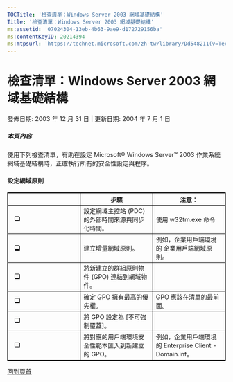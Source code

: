 ```yaml
---
TOCTitle: '檢查清單：Windows Server 2003 網域基礎結構'
Title: '檢查清單：Windows Server 2003 網域基礎結構'
ms:assetid: '07024304-13eb-4b63-9ae9-d172729156ba'
ms:contentKeyID: 20214394
ms:mtpsurl: 'https://technet.microsoft.com/zh-tw/library/Dd548211(v=TechNet.10)'
---
```


檢查清單：Windows Server 2003 網域基礎結構
==========================================

發佈日期: 2003 年 12 月 31 日 | 更新日期: 2004 年 7 月 1 日

##### 本頁內容

[](#ebaa)[](#ebaa)  

使用下列檢查清單，有助在設定 Microsoft® Windows Server™ 2003 作業系統網域基礎結構時，正確執行所有的安全性設定與程序。

#### 設定網域原則

 
<table style="border:1px solid black;">
<colgroup>
<col width="33%" />
<col width="33%" />
<col width="33%" />
</colgroup>
<thead>
<tr class="header">
<th style="border:1px solid black;" >  </th>
<th style="border:1px solid black;" >步驟</th>
<th style="border:1px solid black;" >注意：</th>
</tr>
</thead>
<tbody>
<tr class="odd">
<td style="border:1px solid black;"> 
<img src="images/Dd548211.mnp_checkbox(zh-tw,TechNet.10).gif" /></td>
<td style="border:1px solid black;">設定網域主控站 (PDC) 的外部時間來源與同步化時間。</td>
<td style="border:1px solid black;">使用 w32tm.exe 命令</td>
</tr>
<tr class="even">
<td style="border:1px solid black;"> 
<img src="images/Dd548211.mnp_checkbox(zh-tw,TechNet.10).gif" /></td>
<td style="border:1px solid black;">建立增量網域原則。</td>
<td style="border:1px solid black;">例如，企業用戶端環境的 企業用戶端網域原則。</td>
</tr>
<tr class="odd">
<td style="border:1px solid black;"> 
<img src="images/Dd548211.mnp_checkbox(zh-tw,TechNet.10).gif" /></td>
<td style="border:1px solid black;">將新建立的群組原則物件 (GPO) 連結到網域物件。</td>
<td style="border:1px solid black;">  </td>
</tr>
<tr class="even">
<td style="border:1px solid black;"> 
<img src="images/Dd548211.mnp_checkbox(zh-tw,TechNet.10).gif" /></td>
<td style="border:1px solid black;">確定 GPO 擁有最高的優先權。</td>
<td style="border:1px solid black;">GPO 應該在清單的最前面。</td>
</tr>
<tr class="odd">
<td style="border:1px solid black;"> 
<img src="images/Dd548211.mnp_checkbox(zh-tw,TechNet.10).gif" /></td>
<td style="border:1px solid black;">將 GPO 設定為 [不可強制覆蓋]。</td>
<td style="border:1px solid black;">  </td>
</tr>
<tr class="even">
<td style="border:1px solid black;"> 
<img src="images/Dd548211.mnp_checkbox(zh-tw,TechNet.10).gif" /></td>
<td style="border:1px solid black;">將對應的用戶端環境安全性範本匯入到新建立的 GPO。</td>
<td style="border:1px solid black;">例如，企業用戶端環境的 Enterprise Client - Domain.inf。</td>
</tr>
</tbody>
</table>
  
[](#mainsection)[回到頁首](#mainsection)
